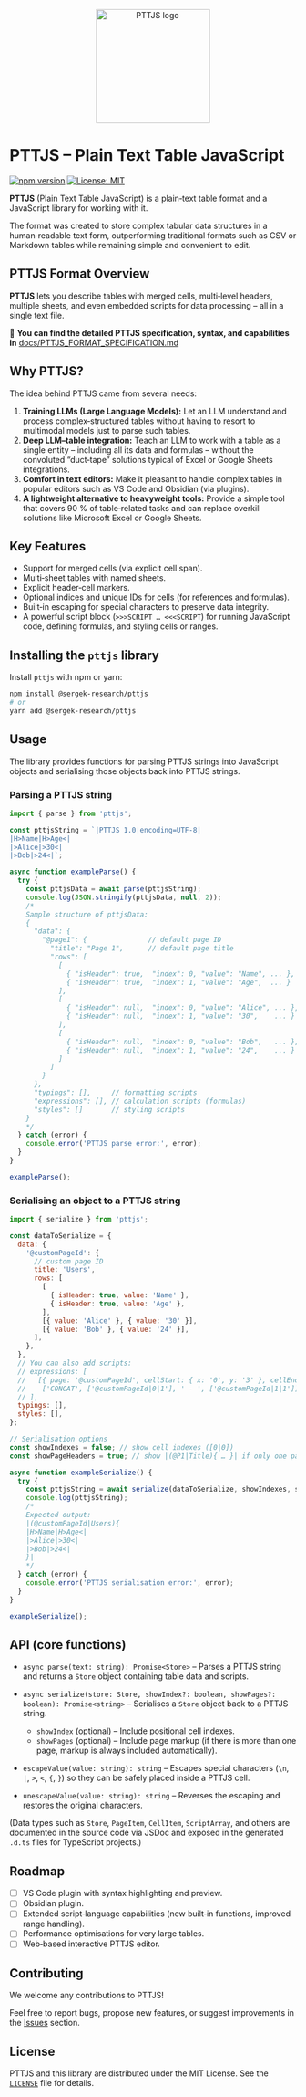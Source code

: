 <p align="center">
  <img src="https://raw.githubusercontent.com/Sergek-Research/PTTJS/main/assets/logo.png"
       width="200" alt="PTTJS logo">
</p>

# PTTJS – Plain Text Table JavaScript

[![npm version](https://img.shields.io/npm/v/@sergek-research/pttjs.svg?style=flat-square)](https://www.npmjs.com/package/@sergek-research/pttjs)
[![License: MIT](https://img.shields.io/badge/License-MIT-yellow.svg?style=flat-square)](https://github.com/Sergek-Research/PTTJS/blob/main/LICENSE)

**PTTJS** (Plain Text Table JavaScript) is a plain‑text table format and a JavaScript library for working with it.

The format was created to store complex tabular data structures in a human‑readable text form, outperforming traditional formats such as CSV or Markdown tables while remaining simple and convenient to edit.

## PTTJS Format Overview

**PTTJS** lets you describe tables with merged cells, multi‑level headers, multiple sheets, and even embedded scripts for data processing – all in a single text file.

📜 **You can find the detailed PTTJS specification, syntax, and capabilities in** [docs/PTTJS_FORMAT_SPECIFICATION.md](./docs/PTTJS_FORMAT_SPECIFICATION.md)

## Why PTTJS?

The idea behind PTTJS came from several needs:

1. **Training LLMs (Large Language Models):** Let an LLM understand and process complex‑structured tables without having to resort to multimodal models just to parse such tables.
2. **Deep LLM–table integration:** Teach an LLM to work with a table as a single entity – including all its data and formulas – without the convoluted “duct‑tape” solutions typical of Excel or Google Sheets integrations.
3. **Comfort in text editors:** Make it pleasant to handle complex tables in popular editors such as VS Code and Obsidian (via plugins).
4. **A lightweight alternative to heavyweight tools:** Provide a simple tool that covers 90 % of table‑related tasks and can replace overkill solutions like Microsoft Excel or Google Sheets.

## Key Features

- Support for merged cells (via explicit cell span).
- Multi‑sheet tables with named sheets.
- Explicit header‑cell markers.
- Optional indices and unique IDs for cells (for references and formulas).
- Built‑in escaping for special characters to preserve data integrity.
- A powerful script block (`>>>SCRIPT … <<<SCRIPT`) for running JavaScript code, defining formulas, and styling cells or ranges.

## Installing the `pttjs` library

Install `pttjs` with npm or yarn:

```bash
npm install @sergek-research/pttjs
# or
yarn add @sergek-research/pttjs
```

## Usage

The library provides functions for parsing PTTJS strings into JavaScript objects and serialising those objects back into PTTJS strings.

### Parsing a PTTJS string

```javascript
import { parse } from 'pttjs';

const pttjsString = `|PTTJS 1.0|encoding=UTF-8|
|H>Name|H>Age<|
|>Alice|>30<|
|>Bob|>24<|`;

async function exampleParse() {
  try {
    const pttjsData = await parse(pttjsString);
    console.log(JSON.stringify(pttjsData, null, 2));
    /*
    Sample structure of pttjsData:
    {
      "data": {
        "@page1": {               // default page ID
          "title": "Page 1",      // default page title
          "rows": [
            [
              { "isHeader": true,  "index": 0, "value": "Name", ... },
              { "isHeader": true,  "index": 1, "value": "Age",  ... }
            ],
            [
              { "isHeader": null,  "index": 0, "value": "Alice", ... },
              { "isHeader": null,  "index": 1, "value": "30",    ... }
            ],
            [
              { "isHeader": null,  "index": 0, "value": "Bob",   ... },
              { "isHeader": null,  "index": 1, "value": "24",    ... }
            ]
          ]
        }
      },
      "typings": [],     // formatting scripts
      "expressions": [], // calculation scripts (formulas)
      "styles": []       // styling scripts
    }
    */
  } catch (error) {
    console.error('PTTJS parse error:', error);
  }
}

exampleParse();
```

### Serialising an object to a PTTJS string

```javascript
import { serialize } from 'pttjs';

const dataToSerialize = {
  data: {
    '@customPageId': {
      // custom page ID
      title: 'Users',
      rows: [
        [
          { isHeader: true, value: 'Name' },
          { isHeader: true, value: 'Age' },
        ],
        [{ value: 'Alice' }, { value: '30' }],
        [{ value: 'Bob' }, { value: '24' }],
      ],
    },
  },
  // You can also add scripts:
  // expressions: [
  //   [{ page: '@customPageId', cellStart: { x: '0', y: '3' }, cellEnd: null },
  //    ['CONCAT', ['@customPageId|0|1'], ' - ', ['@customPageId|1|1']]]
  // ],
  typings: [],
  styles: [],
};

// Serialisation options
const showIndexes = false; // show cell indexes ([0|0])
const showPageHeaders = true; // show |(@P1|Title){ … }| if only one page

async function exampleSerialize() {
  try {
    const pttjsString = await serialize(dataToSerialize, showIndexes, showPageHeaders);
    console.log(pttjsString);
    /*
    Expected output:
    |(@customPageId|Users){
    |H>Name|H>Age<|
    |>Alice|>30<|
    |>Bob|>24<|
    }|
    */
  } catch (error) {
    console.error('PTTJS serialisation error:', error);
  }
}

exampleSerialize();
```

## API (core functions)

- `async parse(text: string): Promise<Store>` – Parses a PTTJS string and returns a `Store` object containing table data and scripts.
- `async serialize(store: Store, showIndex?: boolean, showPages?: boolean): Promise<string>` – Serialises a `Store` object back to a PTTJS string.

  - `showIndex` (optional) – Include positional cell indexes.
  - `showPages` (optional) – Include page markup (if there is more than one page, markup is always included automatically).

- `escapeValue(value: string): string` – Escapes special characters (`\n`, `|`, `>`, `<`, `{`, `}`) so they can be safely placed inside a PTTJS cell.
- `unescapeValue(value: string): string` – Reverses the escaping and restores the original characters.

(Data types such as `Store`, `PageItem`, `CellItem`, `ScriptArray`, and others are documented in the source code via JSDoc and exposed in the generated `.d.ts` files for TypeScript projects.)

## Roadmap

- [ ] VS Code plugin with syntax highlighting and preview.
- [ ] Obsidian plugin.
- [ ] Extended script‑language capabilities (new built‑in functions, improved range handling).
- [ ] Performance optimisations for very large tables.
- [ ] Web‑based interactive PTTJS editor.

## Contributing

We welcome any contributions to PTTJS!

Feel free to report bugs, propose new features, or suggest improvements in the [Issues](https://github.com/Sergek-Research/PTTJS/issues) section.

## License

PTTJS and this library are distributed under the MIT License. See the [`LICENSE`](https://github.com/Sergek-Research/PTTJS/blob/main/LICENSE) file for details.
